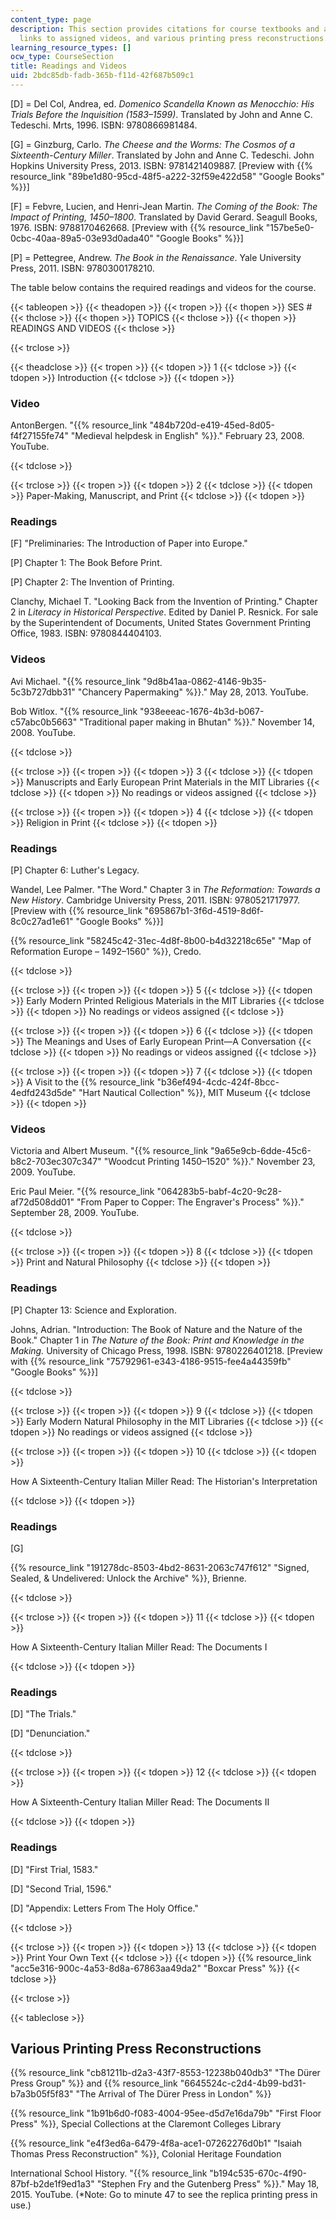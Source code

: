 ```yaml
---
content_type: page
description: This section provides citations for course textbooks and assigned readings,
  links to assigned videos, and various printing press reconstructions.
learning_resource_types: []
ocw_type: CourseSection
title: Readings and Videos
uid: 2bdc85db-fadb-365b-f11d-42f687b509c1
---
```


\[D\] = Del Col, Andrea, ed. _Domenico Scandella Known as Menocchio: His Trials Before the Inquisition (1583–1599)_. Translated by John and Anne C. Tedeschi. Mrts, 1996. ISBN: 9780866981484.

\[G\] = Ginzburg, Carlo. _The Cheese and the Worms: The Cosmos of a Sixteenth-Century Miller_. Translated by John and Anne C. Tedeschi. John Hopkins University Press, 2013. ISBN: 9781421409887. \[Preview with {{% resource_link "89be1d80-95cd-48f5-a222-32f59e422d58" "Google Books" %}}\]

\[F\] = Febvre, Lucien, and Henri-Jean Martin. _The Coming of the Book: The Impact of Printing, 1450–1800_. Translated by David Gerard. Seagull Books, 1976. ISBN: 9788170462668. \[Preview with {{% resource_link "157be5e0-0cbc-40aa-89a5-03e93d0ada40" "Google Books" %}}\]

\[P\] = Pettegree, Andrew. _The Book in the Renaissance_. Yale University Press, 2011. ISBN: 9780300178210.

The table below contains the required readings and videos for the course.

{{< tableopen >}}
{{< theadopen >}}
{{< tropen >}}
{{< thopen >}}
SES #
{{< thclose >}}
{{< thopen >}}
TOPICS
{{< thclose >}}
{{< thopen >}}
READINGS AND VIDEOS
{{< thclose >}}

{{< trclose >}}

{{< theadclose >}}
{{< tropen >}}
{{< tdopen >}}
1
{{< tdclose >}}
{{< tdopen >}}
Introduction
{{< tdclose >}}
{{< tdopen >}}


### Video

AntonBergen. "{{% resource_link "484b720d-e419-45ed-8d05-f4f27155fe74" "Medieval helpdesk in English" %}}." February 23, 2008. YouTube.


{{< tdclose >}}

{{< trclose >}}
{{< tropen >}}
{{< tdopen >}}
2
{{< tdclose >}}
{{< tdopen >}}
Paper-Making, Manuscript, and Print
{{< tdclose >}}
{{< tdopen >}}


### Readings

\[F\] "Preliminaries: The Introduction of Paper into Europe."

\[P\] Chapter 1: The Book Before Print.

\[P\] Chapter 2: The Invention of Printing.

Clanchy, Michael T. "Looking Back from the Invention of Printing." Chapter 2 in _Literacy in Historical Perspective_. Edited by Daniel P. Resnick. For sale by the Superintendent of Documents, United States Government Printing Office, 1983. ISBN: 9780844404103.

### Videos

Avi Michael. "{{% resource_link "9d8b41aa-0862-4146-9b35-5c3b727dbb31" "Chancery Papermaking" %}}." May 28, 2013. YouTube.

Bob Witlox. "{{% resource_link "938eeeac-1676-4b3d-b067-c57abc0b5663" "Traditional paper making in Bhutan" %}}." November 14, 2008. YouTube.


{{< tdclose >}}

{{< trclose >}}
{{< tropen >}}
{{< tdopen >}}
3
{{< tdclose >}}
{{< tdopen >}}
Manuscripts and Early European Print Materials in the MIT Libraries
{{< tdclose >}}
{{< tdopen >}}
No readings or videos assigned
{{< tdclose >}}

{{< trclose >}}
{{< tropen >}}
{{< tdopen >}}
4
{{< tdclose >}}
{{< tdopen >}}
Religion in Print
{{< tdclose >}}
{{< tdopen >}}


### Readings

\[P\] Chapter 6: Luther's Legacy.

Wandel, Lee Palmer. "The Word." Chapter 3 in _The Reformation: Towards a New History_. Cambridge University Press, 2011. ISBN: 9780521717977. \[Preview with {{% resource_link "695867b1-3f6d-4519-8d6f-8c0c27ad1e61" "Google Books" %}}\]

{{% resource_link "58245c42-31ec-4d8f-8b00-b4d32218c65e" "Map of Reformation Europe – 1492–1560" %}}, Credo.


{{< tdclose >}}

{{< trclose >}}
{{< tropen >}}
{{< tdopen >}}
5
{{< tdclose >}}
{{< tdopen >}}
Early Modern Printed Religious Materials in the MIT Libraries
{{< tdclose >}}
{{< tdopen >}}
No readings or videos assigned
{{< tdclose >}}

{{< trclose >}}
{{< tropen >}}
{{< tdopen >}}
6
{{< tdclose >}}
{{< tdopen >}}
The Meanings and Uses of Early European Print—A Conversation
{{< tdclose >}}
{{< tdopen >}}
No readings or videos assigned
{{< tdclose >}}

{{< trclose >}}
{{< tropen >}}
{{< tdopen >}}
7
{{< tdclose >}}
{{< tdopen >}}
A Visit to the {{% resource_link "b36ef494-4cdc-424f-8bcc-4edfd243d5de" "Hart Nautical Collection" %}}, MIT Museum
{{< tdclose >}}
{{< tdopen >}}


### Videos

Victoria and Albert Museum. "{{% resource_link "9a65e9cb-6dde-45c6-b8c2-703ec307c347" "Woodcut Printing 1450–1520" %}}." November 23, 2009. YouTube.

Eric Paul Meier. "{{% resource_link "064283b5-babf-4c20-9c28-af72d508dd01" "From Paper to Copper: The Engraver's Process" %}}." September 28, 2009. YouTube.


{{< tdclose >}}

{{< trclose >}}
{{< tropen >}}
{{< tdopen >}}
8
{{< tdclose >}}
{{< tdopen >}}
Print and Natural Philosophy
{{< tdclose >}}
{{< tdopen >}}


### Readings

\[P\] Chapter 13: Science and Exploration.

Johns, Adrian. "Introduction: The Book of Nature and the Nature of the Book." Chapter 1 in _The Nature of the Book: Print and Knowledge in the Making._ University of Chicago Press, 1998. ISBN: 9780226401218. \[Preview with {{% resource_link "75792961-e343-4186-9515-fee4a44359fb" "Google Books" %}}\]


{{< tdclose >}}

{{< trclose >}}
{{< tropen >}}
{{< tdopen >}}
9
{{< tdclose >}}
{{< tdopen >}}
Early Modern Natural Philosophy in the MIT Libraries
{{< tdclose >}}
{{< tdopen >}}
No readings or videos assigned
{{< tdclose >}}

{{< trclose >}}
{{< tropen >}}
{{< tdopen >}}
10
{{< tdclose >}}
{{< tdopen >}}


How A Sixteenth-Century Italian Miller Read: The Historian's Interpretation


{{< tdclose >}}
{{< tdopen >}}


### Readings

\[G\]

{{% resource_link "191278dc-8503-4bd2-8631-2063c747f612" "Signed, Sealed, & Undelivered: Unlock the Archive" %}}, Brienne.


{{< tdclose >}}

{{< trclose >}}
{{< tropen >}}
{{< tdopen >}}
11
{{< tdclose >}}
{{< tdopen >}}


How A Sixteenth-Century Italian Miller Read: The Documents I


{{< tdclose >}}
{{< tdopen >}}


### Readings

\[D\] "The Trials."

\[D\] "Denunciation."


{{< tdclose >}}

{{< trclose >}}
{{< tropen >}}
{{< tdopen >}}
12
{{< tdclose >}}
{{< tdopen >}}


How A Sixteenth-Century Italian Miller Read: The Documents II


{{< tdclose >}}
{{< tdopen >}}


### Readings

\[D\] "First Trial, 1583."

\[D\] "Second Trial, 1596."

\[D\] "Appendix: Letters From The Holy Office."


{{< tdclose >}}

{{< trclose >}}
{{< tropen >}}
{{< tdopen >}}
13
{{< tdclose >}}
{{< tdopen >}}
Print Your Own Text
{{< tdclose >}}
{{< tdopen >}}
{{% resource_link "acc5e316-900c-4a53-8d8a-67863aa49da2" "Boxcar Press" %}}
{{< tdclose >}}

{{< trclose >}}

{{< tableclose >}}

Various Printing Press Reconstructions
--------------------------------------

{{% resource_link "cb81211b-d2a3-43f7-8553-12238b040db3" "The Dürer Press Group" %}} and {{% resource_link "6645524c-c2d4-4b99-bd31-b7a3b05f5f83" "The Arrival of The Dürer Press in London" %}}

{{% resource_link "1b91b6d0-f083-4004-95ee-d5d7e16da79b" "First Floor Press" %}}, Special Collections at the Claremont Colleges Library

{{% resource_link "e4f3ed6a-6479-4f8a-ace1-07262276d0b1" "Isaiah Thomas Press Reconstruction" %}}, Colonial Heritage Foundation

International School History. "{{% resource_link "b194c535-670c-4f90-87bf-b2de1f9ed1a3" "Stephen Fry and the Gutenberg Press" %}}." May 18, 2015. YouTube. (\*Note: Go to minute 47 to see the replica printing press in use.)